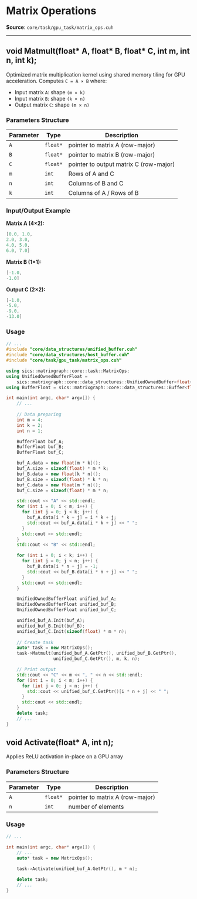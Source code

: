 # Matrix Operations

**Source**: `core/task/gpu_task/matrix_ops.cuh`

-------------

## void Matmult(float* A, float* B, float* C, int m, int n, int k);

Optimized matrix multiplication kernel using shared memory tiling for GPU acceleration. Computes `C = A × B` where:

- Input matrix `A`: shape `(m × k)`
- Input matrix `B`: shape `(k × n)`
- Output matrix `C`: shape `(m × n)`

### Parameters Structure

| Parameter | Type     | Description                            |
|-----------|----------|----------------------------------------|
| `A`       | `float*` | pointer to matrix A (row-major)        |
| `B`       | `float*` | pointer to matrix B (row-major)        |
| `C`       | `float*` | pointer to output matrix C (row-major) |
| `m`       | `int`    | Rows of A and C                        |
| `n`       | `int`    | Columns of B and C                     |
| `k`       | `int`    | Columns of A / Rows of B               |

### Input/Output Example
**Matrix A (4×2):**
```c++
[0.0, 1.0,
2.0, 3.0,
4.0, 5.0,
6.0, 7.0]
```
**Matrix B (1×1):**
```c++
[-1.0,
-1.0]
```
**Output C (2×2):**
```c++
[-1.0,
-5.0,
-9.0,
-13.0]
```

### Usage
```c++
// ...
#include "core/data_structures/unified_buffer.cuh"
#include "core/data_structures/host_buffer.cuh"
#include "core/task/gpu_task/matrix_ops.cuh"

using sics::matrixgraph::core::task::MatrixOps;
using UnifiedOwnedBufferFloat =
    sics::matrixgraph::core::data_structures::UnifiedOwnedBuffer<float>;
using BufferFloat = sics::matrixgraph::core::data_structures::Buffer<float>;

int main(int argc, char* argv[]) {
    // ...
    
    // Data preparing
    int m = 4;
    int k = 2;
    int n = 1;

    BufferFloat buf_A;
    BufferFloat buf_B;
    BufferFloat buf_C;

    buf_A.data = new float[m * k]();
    buf_A.size = sizeof(float) * m * k;
    buf_B.data = new float[k * n]();
    buf_B.size = sizeof(float) * k * n;
    buf_C.data = new float[m * n]();
    buf_C.size = sizeof(float) * m * n;

    std::cout << "A" << std::endl;
    for (int i = 0; i < m; i++) {
      for (int j = 0; j < k; j++) {
        buf_A.data[i * k + j] = i * k + j;
        std::cout << buf_A.data[i * k + j] << " ";
      }
      std::cout << std::endl;
    }
    std::cout << "B" << std::endl;

    for (int i = 0; i < k; i++) {
      for (int j = 0; j < n; j++) {
        buf_B.data[i * n + j] = -1;
        std::cout << buf_B.data[i * n + j] << " ";
      }
      std::cout << std::endl;
    }

    UnifiedOwnedBufferFloat unified_buf_A;
    UnifiedOwnedBufferFloat unified_buf_B;
    UnifiedOwnedBufferFloat unified_buf_C;

    unified_buf_A.Init(buf_A);
    unified_buf_B.Init(buf_B);
    unified_buf_C.Init(sizeof(float) * m * n);
    
    // Create task
    auto* task = new MatrixOps();     
    task->Matmult(unified_buf_A.GetPtr(), unified_buf_B.GetPtr(),
                  unified_buf_C.GetPtr(), m, k, n);

    // Print output
    std::cout << "C" << m << ", " << n << std::endl;
    for (int i = 0; i < m; i++) {
      for (int j = 0; j < n; j++) {
        std::cout << unified_buf_C.GetPtr()[i * n + j] << " ";
      }
      std::cout << std::endl;
    }
    delete task;
    // ...
}
```
## void Activate(float* A, int n);
Applies ReLU activation in-place on a GPU array

### Parameters Structure

| Parameter | Type     | Description                     |
|-----------|----------|---------------------------------|
| `A`       | `float*` | pointer to matrix A (row-major) |
| `n`       | `int`    | number of elements              |

### Usage

```c++
// ...

int main(int argc, char* argv[]) {
    // ...
    auto* task = new MatrixOps();
        
    task->Activate(unified_buf_A.GetPtr(), m * n);

    delete task;
    // ...
}
```